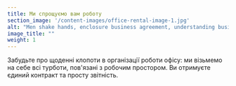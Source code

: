 ```yaml
---
title: Ми спрощуємо вам роботу
section_image: '/content-images/office-rental-image-1.jpg'
alt: "Men shake hands, enclosure business agreement, understanding business partners"
image_title: ""
weight: 1
---
```


Забудьте про щоденні клопоти в організації роботи офісу: ми візьмемо на себе всі турботи, пов'язані з робочим простором.
Ви отримуєте єдиний контракт та просту звітність.
